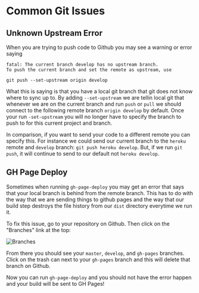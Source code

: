 # Common Git Issues

## Unknown Upstream Error

When you are trying to push code to Github you may see a warning or error saying 

    fatal: The current branch develop has no upstream branch.
    To push the current branch and set the remote as upstream, use

    git push --set-upstream origin develop

What this is saying is that you have a local git branch that git does not know where to sync up to.
By adding `--set-upstream` we are tellin local git that whenever we are on the current branch and run `push` or `pull` we should connect to the following remote branch `origin develop` by default.
Once your run `-set-upstream` you will no longer have to specify the branch to push to for this current project and branch.

In comparison, if you want to send your code to a different remote you can specify this.
For instance we could send our current branch to the `heroku` remote and `develop` branch: `git push heroku develop`.
But, if we run `git push`, it will continue to send to our default not `heroku develop`.

## GH Page Deploy

Sometimes when running `gh-page-deploy` you may get an error that says that your local branch is behind from the remote branch.
This has to do with the way that we are sending things to github pages and the way that our build step destroys the file history from our `dist` directory everytime we run it.

To fix this issue, go to your repository on Github.
Then click on the "Branches" link at the top:

![Branches](branches.png)

From there you should see your `master`, `develop`, and `gh-pages` branches.
Click on the trash can next to your `gh-pages` branch and this will delete that branch on Github.

Now you can run `gh-page-deploy` and you should not have the error happen and your build will be sent to GH Pages!
